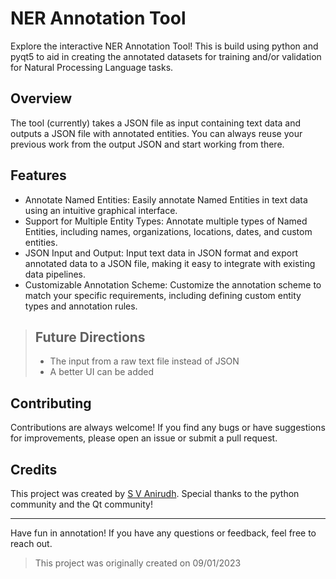 # NER Annotation Tool

Explore the interactive NER Annotation Tool! This is build using python and pyqt5 to aid in creating the annotated datasets for training and/or validation for Natural Processing Language tasks. 

## Overview

The tool (currently) takes a JSON file as input containing text data and outputs a JSON file with annotated entities. You can always reuse your previous work from the output JSON and start working from there.

## Features

- Annotate Named Entities: Easily annotate Named Entities in text data using an intuitive graphical interface.
- Support for Multiple Entity Types: Annotate multiple types of Named Entities, including names, organizations, locations, dates, and custom entities.
- JSON Input and Output: Input text data in JSON format and export annotated data to a JSON file, making it easy to integrate with existing data pipelines.
- Customizable Annotation Scheme: Customize the annotation scheme to match your specific requirements, including defining custom entity types and annotation rules.   

> ## Future Directions  
> - The input from a raw text file instead of JSON
> - A better UI can be added

## Contributing

Contributions are always welcome! If you find any bugs or have suggestions for improvements, please open an issue or submit a pull request.

## Credits

This project was created by [S V Anirudh](https://www.linkedin.com/in/anirudhsv/). Special thanks to the python community and the Qt community!

---

Have fun in annotation! If you have any questions or feedback, feel free to reach out.  

> This project was originally created on 09/01/2023
